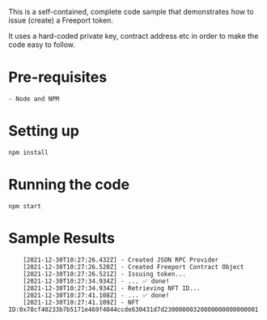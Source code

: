 This is a self-contained, complete code sample that demonstrates how to issue
(create) a
Freeport token.

It uses a hard-coded private key, contract address etc in order to make the code
easy to follow.

# Pre-requisites

    - Node and NPM

# Setting up

    npm install

# Running the code

    npm start

# Sample Results

    	[2021-12-30T10:27:26.432Z] - Created JSON RPC Provider
    	[2021-12-30T10:27:26.520Z] - Created Freeport Contract Object
    	[2021-12-30T10:27:26.521Z] - Issuing token...
    	[2021-12-30T10:27:34.934Z] - ... ✅ done!
    	[2021-12-30T10:27:34.934Z] - Retrieving NFT ID...
    	[2021-12-30T10:27:41.108Z] - ... ✅ done!
    	[2021-12-30T10:27:41.109Z] - NFT ID:0x78cf40233b7b5171e469f4044ccde630431d7d23000000320000000000000001
